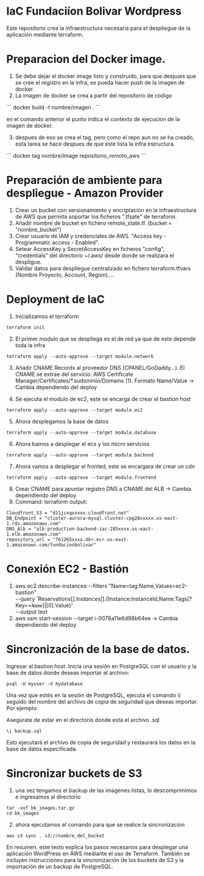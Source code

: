 # IaC Fundaciíon Bolivar Wordpress

Este repositorio crea la infraestructura necesaria para el despliegue de la aplicación mediante terraform.

# Preparacion del Docker image.

1. Se debe dejar el docker image listo y construido, para que despues que se cree el registro en la infra, se pueda hacer push de la imagen de docker.
2. La imagen de docker se crea a partir del repositorio de codigo

´´´
docker build -t nombre/imagen .
´´´

en el comando anterior el punto indica el contexto de ejecucion de la imagen de docker.

3. despues de eso se crea el tag, pero como el repo aun no se ha creado, esta tarea se hace despues de que este lista la infra estructura.

´´´
docker tag nombre/image repositorio_remoto_aws
´´´

# Preparación de ambiente para despliegue - Amazon Provider

1. Crear un bucket con versionamiento y encriptación en la infraestructura de AWS que permita soportar los ficheros ".tfsate" de terraform.
2. Añadir nombre de bucket en fichero remote_state.tf. (bucket  = "nombre_bucket")
3. Crear usuario de IAM y credenciales de AWS. "Access key - Programmatic access - Enabled".
4. Setear AccessKey y SecretAccessKey en ficheros "config", "credentials" del directorio ~/.aws/ desde donde se realizara el despligue.
5. Validar datos para despliegue centralizado en fichero terraform.tfvars (Nombre Proyecto, Account, Region)....

# Deployment de IaC

1. Inicializamos el terraform
```
terraform init
```
2. El primer modulo que se despliega es el de red ya que de este depende toda la infra
```
terraform apply --auto-approve --target module.network
```
3. Añadir CNAME Records al proveedor DNS (CPANEL/GoDaddy...). El CNAME se extrae del servicio.
   AWS Certificate Manager/Certificates/*.sudominio/Domains (1). Formato Name/Value -> Cambia dependiendo del deploy

4. Se ejecuta el modulo de ec2, este se encarga de crear el bastion host
```
terraform apply --auto-approve --target module.ec2
```
5. Ahora desplegamos la base de datos
```
terraform apply --auto-approve --target module.database
```
6. Ahora bamos a desplegar el ecs y los micro servicios
```
terraform apply --auto-approve --target module.backend
```
7. Ahora vamos a desplegar el fronted, este se encargara de crear un cdn
```
terraform apply --auto-approve --target module.frontend
```
8. Crear CNAME para apuntar registro DNS a CNAME del ALB -> Cambia dependiendo del deploy
9. Command: terraform output:
```
Cloudfront_S3 = "d11jcxqxxxxx.cloudfront.net"
DB_Endpoint = "cluster-aurora-mysql.cluster-cpg28xxxxx.us-east-1.rds.amazonaws.com"
DNS_Alb = "alb-production-backend-iac-285xxxx.us-east-1.elb.amazonaws.com"
repository_url = "761265xxxx.dkr.ecr.us-east-1.amazonaws.com/fundacionbolivar"
```

# Conexión EC2 - Bastión

1. aws ec2 describe-instances --filters "Name=tag:Name,Values=ec2-bastion" \
   --query 'Reservations[*].Instances[*].{Instance:InstanceId,Name:Tags[?Key==`Name`]|[0].Value}' \
   --output text
2. aws ssm start-session --target i-0078a11e6d98b64ee -> Cambia dependiendo del deploy

# Sincronización de la base de datos.

Ingresar al bastion host. Inicia una sesión en PostgreSQL con el usuario y la base de datos donde deseas importar el archivo:

```
psql -U myuser -d mydatabase
```

Una vez que estés en la sesión de PostgreSQL, ejecuta el comando \i seguido del nombre del archivo de copia de seguridad que deseas importar. Por ejemplo:

Asegúrate de estar en el directorio donde está el archivo .sql

```
\i backup.sql
```

Esto ejecutará el archivo de copia de seguridad y restaurará los datos en la base de datos especificada.

# Sincronizar buckets de S3

1. una vez tengamos el backup de las imagenes listas, lo descomprimimos e ingresamos al directorio
```
tar -xvf bk_images.tar.gz
cd bk_images
```
2. ahora ejecutamos el comando para que se realice la sincronizacion 

```
aws s3 sync . s3://nombre_del_bucket
```

En resumen, este texto explica los pasos necesarios para desplegar una aplicación WordPress en AWS mediante el uso de Terraform. También se incluyen instrucciones para la sincronización de los buckets de S3 y la importación de un backup de PostgreSQL.

